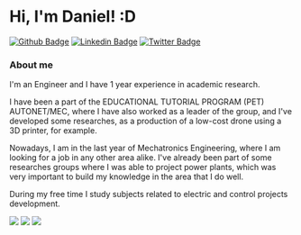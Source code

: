 # Hi, I'm Daniel! :D

[![Github Badge](https://img.shields.io/badge/-Github-000?style=flat-square&logo=Github&logoColor=white&link=https://github.com/danielluizd)](https://github.com/danielluizd)
[![Linkedin Badge](https://img.shields.io/badge/-LinkedIn-blue?style=flat-square&logo=Linkedin&logoColor=white&link=https://www.linkedin.com/in/daniel-luiz-dourados/)](https://www.linkedin.com/in/daniel-luiz-dourados/)
[![Twitter Badge](https://img.shields.io/badge/-Twitter-1ca0f1?style=flat-square&labelColor=1ca0f1&logo=twitter&logoColor=white&link=https://twitter.com/DanLuizD)](https://twitter.com/DanLuizD)

### About me
I'm an Engineer and I have 1 year experience in academic research.

I have been a part of the EDUCATIONAL TUTORIAL PROGRAM (PET) AUTONET/MEC, where I have also worked as a leader of the group, and I've developed some researches, as a production of a low-cost drone using a 3D printer, for example.

Nowadays, I am in the last year of Mechatronics Engineering, where I am looking for a job in any other area alike. I've already been part of some researches groups where I was able to project power plants, which was very important to build my knowledge in the area that I do well.

During my free time I study subjects related to electric and control projects development.

<div> 
   <a href="https://instagram.com/taiscgehlen" target="_blank"><img src="https://img.shields.io/badge/-Instagram-%23E4405F?style=for-the-badge&logo=instagram&logoColor=white" target="_blank"></a>
 	  <a href = "mailto:taiscgehlen@gmail.com"><img src="https://img.shields.io/badge/-Gmail-%23333?style=for-the-badge&logo=gmail&logoColor=white" target="_blank"></a>
  <a href="https://www.linkedin.com/in/tais-cristina-gehlen-a259b9106/" target="_blank"><img src="https://img.shields.io/badge/-LinkedIn-%230077B5?style=for-the-badge&logo=linkedin&logoColor=white" target="_blank"></a> 
 
 
</div>
